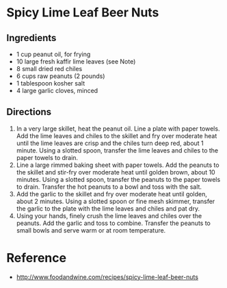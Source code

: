 # Spicy Lime Leaf Beer Nuts 

## Ingredients
* 1 cup peanut oil, for frying
* 10 large fresh kaffir lime leaves (see Note)
* 8 small dried red chiles
* 6 cups raw peanuts (2 pounds)
* 1 tablespoon kosher salt
* 4 large garlic cloves, minced

## Directions
1. In a very large skillet, heat the peanut oil. Line a plate with paper towels. Add the lime leaves and chiles to the skillet and fry over moderate heat until the lime leaves are crisp and the chiles turn deep red, about 1 minute. Using a slotted spoon, transfer the lime leaves and chiles to the paper towels to drain.
2. Line a large rimmed baking sheet with paper towels. Add the peanuts to the skillet and stir-fry over moderate heat until golden brown, about 10 minutes. Using a slotted spoon, transfer the peanuts to the paper towels to drain. Transfer the hot peanuts to a bowl and toss with the salt.
3. Add the garlic to the skillet and fry over moderate heat until golden, about 2 minutes. Using a slotted spoon or fine mesh skimmer, transfer the garlic to the plate with the lime leaves and chiles and pat dry.
4. Using your hands, finely crush the lime leaves and chiles over the peanuts. Add the garlic and toss to combine. Transfer the peanuts to small bowls and serve warm or at room temperature.

# Reference
* <http://www.foodandwine.com/recipes/spicy-lime-leaf-beer-nuts>

